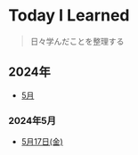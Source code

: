 # Today I Learned
> 日々学んだことを整理する

## 2024年
* [5月](#202405)

### 2024年5月
* [5月17日(金)](#202405/20240517.md)
